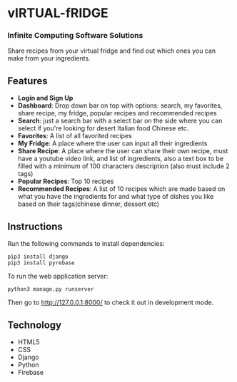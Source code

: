 # vIRTUAL-fRIDGE
### Infinite Computing Software Solutions

Share recipes from your virtual fridge and find out which ones you can make from your ingredients.


## Features
- **Login and Sign Up**
- **Dashboard**: Drop down bar on top with options: search, my favorites, share recipe, my fridge, popular recipes and recommended recipes
- **Search**: just a search bar with a select bar on the side where you can select if you're looking for desert Italian food Chinese etc.
- **Favorites**: A list of all favorited recipes
- **My Fridge**: A place where the user can input all their ingredients
- **Share Recipe**: A place where the user can share their own recipe, must have a youtube video link, and list of ingredients, also a text box to be filled with a minimum of 100 characters description (also must include 2 tags)
- **Popular Recipes**: Top 10 recipes
- **Recommended Recipes**: A list of 10 recipes which are made based on what you have the ingredients for and what type of dishes you like based on their tags(chinese dinner, dessert etc)


## Instructions
Run the following commands to install dependencies:
```
pip3 install django
pip3 install pyrebase
```
To run the web application server:
```
python3 manage.py runserver
```
Then go to http://127.0.0.1:8000/ to check it out in development mode.

## Technology
- HTML5
- CSS
- Django
- Python
- Firebase
